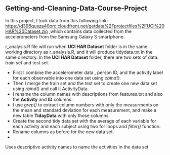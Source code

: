 ## Getting-and-Cleaning-Data-Course-Project

In this project, I took data from this following link: https://d396qusza40orc.cloudfront.net/getdata%2Fprojectfiles%2FUCI%20HAR%20Dataset.zip 
,which contains data collected from the accelerometers from the Samsung Galaxy S smartphone.

r_analysis.R file will run when **UCI HAR Dataset** folder is in the same working directory as r_analysis.R, and it will produce tidydata.txt in the same directory.
In the **UCI HAR Dataset** folder, there are two sets of data: train set and test set.
* First I combine the accelerometer data , person ID, and the activity label for each observable into one data set using *cbind()*.
* Then I merge the train set and the test set to create one new data set using *rbind()* and call it ActivityData.
* I rename the column names with descriptions from features.txt and also the **Activity** and **ID** columns.
* I use *grep()* to extract column numbers with only the measurments on the mean and standard deviation for each measurement, and make a new table **TidayData** with only those columns.
* Create the second tidy data set with the average of each variable for each activity and each subject using two for loops and *filter()* function.
* Rename columns as before for the new data set.
* 

Uses descriptive activity names to name the activities in the data set

